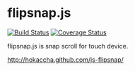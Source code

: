 # flipsnap.js

[![Build Status](https://travis-ci.org/hokaccha/js-flipsnap.png?branch=master)](https://travis-ci.org/hokaccha/js-flipsnap)
[![Coverage Status](https://coveralls.io/repos/hokaccha/js-flipsnap/badge.png?branch=master)](https://coveralls.io/r/hokaccha/js-flipsnap?branch=master)

flipsnap.js is snap scroll for touch device.

http://hokaccha.github.com/js-flipsnap/
